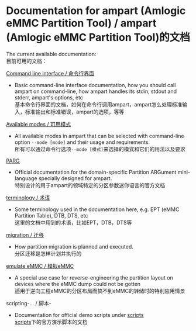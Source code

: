 # Documentation for ampart (Amlogic eMMC Partition Tool) / ampart (Amlogic eMMC Partition Tool)的文档

The current available documentation:  
目前可用的文档：

[Command line interface / 命令行界面](command-line-interface.md)
 - Basic command-line interface documentation, how you should call ampart on command-line, how ampart handles its stdin, stdout and stderr, ampart's options, etc  
 基本命令行界面的文档，如何在命令行调用ampart，ampart怎么处理标准输入，标准输出和标准错误，ampart的选项，等等

[Available modes / 可用模式](available-modes.md)
 - All available modes in ampart that can be selected with command-line option ``--mode [mode]`` and their usage and requirements.   
 所有可以通过命令行选项``--mode [模式]``来选择的模式和它们的用法以及要求

[PARG](partition-argument-mini-language.md)
 - Official documentation for the domain-specific Partition ARGument mini-language specially designed for ampart.   
 特别设计的用于ampart的领域特定的分区参数迷你语言的官方文档

[terminology / 术语](terminology.md)
 - Some terminology used in the documentation here, e.g. EPT (eMMC Partition Table), DTB, DTS, etc  
 这里的文档中用到的术语，比如EPT，DTB，DTS等


[migration / 迁移](migration.md)
 - How partition migration is planned and executed.  
分区迁移是怎样计划并执行的

[emulate eMMC / 模拟eMMC](emulate-emmc-with-only-dtb.md)
 - A special use case for reverse-engineering the partition layout on devices where the eMMC dump could not be gotten  
 适用于逆向工程eMMC的分区布局而搞不到eMMC的转储时的特别应用情景

scripting-... / 脚本-
 - Documentation for official demo scripts under [scripts](../scripts)  
 [scripts](../scripts)下的官方演示脚本的文档
